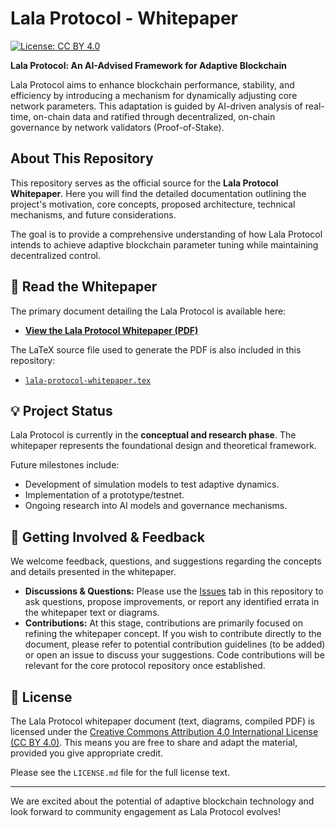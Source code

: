 # Lala Protocol - Whitepaper

[![License: CC BY 4.0](https://img.shields.io/badge/License-CC%20BY%204.0-lightgrey.svg)](https://creativecommons.org/licenses/by/4.0/) 
<!-- Optional: Add other relevant badges if you have them (e.g., build status if using CI/CD for PDF generation) -->

**Lala Protocol: An AI-Advised Framework for Adaptive Blockchain**

Lala Protocol aims to enhance blockchain performance, stability, and efficiency by introducing a mechanism for dynamically adjusting core network parameters. This adaptation is guided by AI-driven analysis of real-time, on-chain data and ratified through decentralized, on-chain governance by network validators (Proof-of-Stake).

## About This Repository

This repository serves as the official source for the **Lala Protocol Whitepaper**. Here you will find the detailed documentation outlining the project's motivation, core concepts, proposed architecture, technical mechanisms, and future considerations.

The goal is to provide a comprehensive understanding of how Lala Protocol intends to achieve adaptive blockchain parameter tuning while maintaining decentralized control.

## 📄 Read the Whitepaper

The primary document detailing the Lala Protocol is available here:

*   [**View the Lala Protocol Whitepaper (PDF)**](lala-protocol-whitepaper.pdf) 
   

The LaTeX source file used to generate the PDF is also included in this repository:

*   [`lala-protocol-whitepaper.tex`](./lala-protocol-whitepaper.tex) 

## 💡 Project Status

Lala Protocol is currently in the **conceptual and research phase**. The whitepaper represents the foundational design and theoretical framework.

Future milestones include:
*   Development of simulation models to test adaptive dynamics.
*   Implementation of a prototype/testnet.
*   Ongoing research into AI models and governance mechanisms.

## 🤝 Getting Involved & Feedback

We welcome feedback, questions, and suggestions regarding the concepts and details presented in the whitepaper.

*   **Discussions & Questions:** Please use the [Issues](https://github.com/lala-protocol/whitepaper/issues) tab in this repository to ask questions, propose improvements, or report any identified errata in the whitepaper text or diagrams.
*   **Contributions:** At this stage, contributions are primarily focused on refining the whitepaper concept. If you wish to contribute directly to the document, please refer to potential contribution guidelines (to be added) or open an issue to discuss your suggestions. Code contributions will be relevant for the core protocol repository once established. 

## 📜 License

The Lala Protocol whitepaper document (text, diagrams, compiled PDF) is licensed under the [Creative Commons Attribution 4.0 International License (CC BY 4.0)](LICENSE.md). This means you are free to share and adapt the material, provided you give appropriate credit.

Please see the `LICENSE.md` file for the full license text. 


---

We are excited about the potential of adaptive blockchain technology and look forward to community engagement as Lala Protocol evolves!
